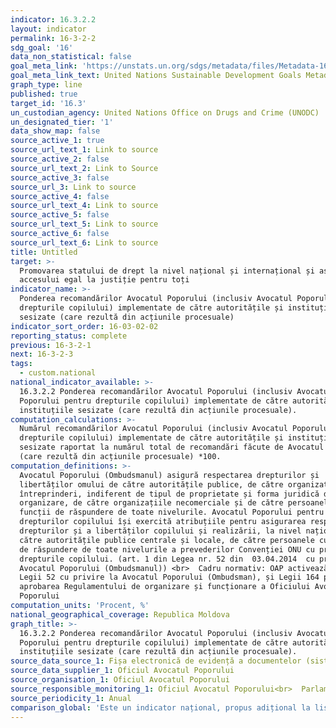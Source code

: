 ```yaml
---
indicator: 16.3.2.2
layout: indicator
permalink: 16-3-2-2
sdg_goal: '16'
data_non_statistical: false
goal_meta_link: 'https://unstats.un.org/sdgs/metadata/files/Metadata-16-03-02.pdf'
goal_meta_link_text: United Nations Sustainable Development Goals Metadata (PDF 209 KB)
graph_type: line
published: true
target_id: '16.3'
un_custodian_agency: United Nations Office on Drugs and Crime (UNODC)
un_designated_tier: '1'
data_show_map: false
source_active_1: true
source_url_text_1: Link to source
source_active_2: false
source_url_text_2: Link to Source
source_active_3: false
source_url_3: Link to source
source_active_4: false
source_url_text_4: Link to source
source_active_5: false
source_url_text_5: Link to source
source_active_6: false
source_url_text_6: Link to source
title: Untitled
target: >-
  Promovarea statului de drept la nivel național și internațional și asigurarea
  accesului egal la justiție pentru toți
indicator_name: >-
  Ponderea recomandărilor Avocatul Poporului (inclusiv Avocatul Poporului pentru
  drepturile copilului) implementate de către autoritățile și instituțiile
  sesizate (care rezultă din acțiunile procesuale)
indicator_sort_order: 16-03-02-02
reporting_status: complete
previous: 16-3-2-1
next: 16-3-2-3
tags:
  - custom.national
national_indicator_available: >-
  16.3.2.2 Ponderea recomandărilor Avocatul Poporului (inclusiv Avocatul
  Poporului pentru drepturile copilului) implementate de către autoritățile și
  instituțiile sesizate (care rezultă din acțiunile procesuale).
computation_calculations: >-
  Numărul recomandărilor Avocatul Poporului (inclusiv Avocatul Poporului pentru
  drepturile copilului) implementate de către autoritățile și instituțiile
  sesizate raportat la numărul total de recomandări făcute de Avocatul Poporului
  (care rezultă din acțiunile procesuale) *100.
computation_definitions: >-
  Avocatul Poporului (Ombudsmanul) asigură respectarea drepturilor și
  libertăților omului de către autoritățile publice, de către organizații și
  întreprinderi, indiferent de tipul de proprietate și forma juridică de
  organizare, de către organizațiile necomerciale și de către persoanele cu
  funcții de răspundere de toate nivelurile. Avocatul Poporului pentru protecția
  drepturilor copilului își exercită atribuțiile pentru asigurarea respectării
  drepturilor și a libertăților copilului și realizării, la nivel național, de
  către autoritățile publice centrale și locale, de către persoanele cu funcție
  de răspundere de toate nivelurile a prevederilor Convenției ONU cu privire la
  drepturile copilului. (art. 1 din Legea nr. 52 din  03.04.2014  cu privire la
  Avocatul Poporului (Ombudsmanul)) <br>  Cadru normativ: OAP activează în baza
  Legii 52 cu privire la Avocatul Poporului (Ombudsman), și Legii 164 pentru
  aprobarea Regulamentului de organizare și funcționare a Oficiului Avocatului
  Poporului
computation_units: 'Procent, %'
national_geographical_coverage: Republica Moldova
graph_title: >-
  16.3.2.2 Ponderea recomandărilor Avocatul Poporului (inclusiv Avocatul
  Poporului pentru drepturile copilului) implementate de către autoritățile și
  instituțiile sesizate (care rezultă din acțiunile procesuale).
source_data_source_1: Fișa electronică de evidență a documentelor (sistemul intranet)
source_data_supplier_1: Oficiul Avocatul Poporului
source_organisation_1: Oficiul Avocatul Poporului
source_responsible_monitoring_1: Oficiul Avocatul Poporului<br>  Parlamentul
source_periodicity_1: Anual
comparison_global: 'Este un indicator național, propus adițional la lista de indicatori globali'
---
```

